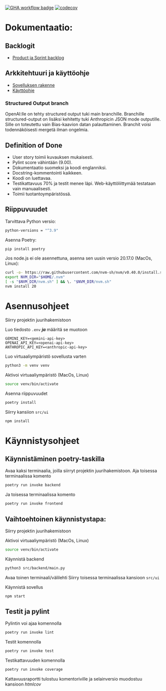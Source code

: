 [![GHA workflow badge](https://github.com/top1-ohjelmistoprojektiryhma/HumanBiasProject/actions/workflows/main.yml/badge.svg)](https://github.com/top1-ohjelmistoprojektiryhma/HumanBiasProject/actions/workflows/main.yml)
[![codecov](https://codecov.io/gh/top1-ohjelmistoprojektiryhma/HumanBiasProject/graph/badge.svg?token=6QQXK7UA5D)](https://codecov.io/gh/top1-ohjelmistoprojektiryhma/HumanBiasProject)

# Dokumentaatio:

## Backlogit
- [Product ja Sprint backlog](https://docs.google.com/spreadsheets/d/1MgSFmB2FVtgCejguAnvmcLbdJNIUZ8DQazVcVI62wbg/edit?usp=sharing)

## Arkkitehtuuri ja käyttöohje
- [Sovelluksen rakenne](./docs/rakenne.md)
- [Käyttöohje](./docs/kayttoohje.md)

### Structured Output branch
OpenAI:lle on tehty structured output tuki main branchille. 
Branchille structured-output on lisäksi kehitetty tuki Anthropicin 
JSON mode outputille. Sille on toteutettu vain Bias-kaavion datan palauttaminen.
Branchit voisi todennäköisesti mergetä ilman ongelmia.

## Definition of Done
- User story toimii kuvauksen mukaisesti.
- Pylint score vähintään (9.00).
- Dokumentaatio suomeksi ja koodi englanniksi.
- Docstring-kommentointi kaikkeen.
- Koodi on luettavaa.
- Testikattavuus 70% ja testit menee läpi. Web-käyttöliittymää testataan vain manuaalisesti.
- Toimii tuotantoympäristössä.

## Riippuvuudet
Tarvittava Python versio:
```bash
python-versions = "^3.9"
```
Asenna Poetry:
```bash
pip install poetry
```
Jos node.js ei ole asennettuna, asenna sen uusin versio 20.17.0 (MacOs, Linux):
```bash
curl -o- https://raw.githubusercontent.com/nvm-sh/nvm/v0.40.0/install.sh | bash
export NVM_DIR="$HOME/.nvm"
[ -s "$NVM_DIR/nvm.sh" ] && \. "$NVM_DIR/nvm.sh"
nvm install 20

```
# Asennusohjeet

Siirry projektin juurihakemistoon

Luo tiedosto ```.env``` **_ja_** määritä se muotoon
```
GEMINI_KEY=<gemini-api-key>
OPENAI_API_KEY=<openai-api-key>
ANTHROPIC_API_KEY=<anthropic-api-key>
```

Luo virtuaaliympäristö sovellusta varten
```bash
python3 -m venv venv
```
Aktivoi virtuaaliympäristö (MacOs, Linux)
```bash
source venv/bin/activate
```
Asenna riippuvuudet
```bash
poetry install
```

Siirry kansiion ```src/ui```
```bash
npm install
```

# Käynnistysohjeet
## Käynnistäminen poetry-taskilla
Avaa kaksi terminaalia, joilla siirryt projektin juurihakemistoon.
Aja toisessa terminaalissa komento
```bash
poetry run invoke backend
```
Ja toisessa terminaalissa komento
```bash
poetry run invoke frontend
```

## Vaihtoehtoinen käynnistystapa:

Siirry projektin juurihakemistoon

Aktivoi virtuaaliympäristö (MacOs, Linux)
```bash
source venv/bin/activate
```

Käynnistä backend
```bash
python3 src/backend/main.py
```

Avaa toinen terminaali/välilehti
Siirry toisessa terminaalissa kansioon ```src/ui```

Käynnistä sovellus
```bash
npm start
```

## Testit ja pylint

Pylintin voi ajaa komennolla
```bash
poetry run invoke lint
```

Testit komennolla
```bash
poetry run invoke test
```

Testikattavuuden komennolla
```bash
poetry run invoke coverage
```
Kattavuusraportti tulostuu komentoriville ja selainversio muodostuu kansioon _htmlcov_
